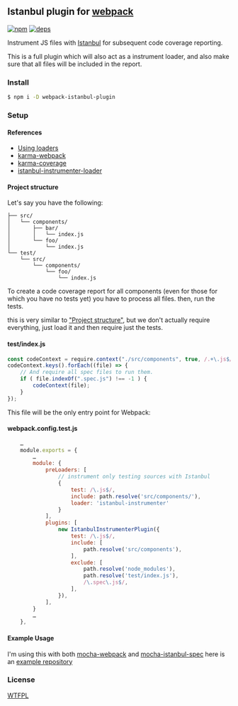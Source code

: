 ## Istanbul plugin for [webpack](https://webpack.github.io/)

[![npm](http://img.shields.io/npm/v/webpack-istanbul-plugin.svg?style=flat-square)](https://www.npmjs.org/package/webpack-istanbul-plugin)
[![deps](http://img.shields.io/david/DxCx/webpack-istanbul-plugin.svg?style=flat-square)](https://david-dm.org/DxCx/webpack-istanbul-plugin#info=dependencies)

Instrument JS files with [Istanbul](https://github.com/gotwarlost/istanbul) for subsequent code coverage reporting.

This is a full plugin which will also act as a instrument loader,
and also make sure that all files will be included in the report.

### Install

```sh
$ npm i -D webpack-istanbul-plugin
```

### Setup

#### References

* [Using loaders](https://webpack.github.io/docs/using-loaders.html)
* [karma-webpack](https://github.com/webpack/karma-webpack#karma-webpack)
* [karma-coverage](https://github.com/karma-runner/karma-coverage#configuration)
* [istanbul-instrumenter-loader](https://github.com/deepsweet/istanbul-instrumenter-loader)

#### Project structure

Let's say you have the following:

```
├── src/
│   └── components/
│       ├── bar/
│       │   └── index.js
│       └── foo/
│           └── index.js
└── test/
    └── src/
        └── components/
            └── foo/
                └── index.js
```

To create a code coverage report for all components (even for those for which you have no tests yet) you have to process all files.
then, run the tests.

this is very similar to ["Project structure"](https://github.com/deepsweet/istanbul-instrumenter-loader#project-structure), but we don't actually require everything, just load it and then require just the tests.

#### test/index.js

```js
const codeContext = require.context("./src/components", true, /.+\.js$/);
codeContext.keys().forEach((file) => {
    // And require all spec files to run them.
    if ( file.indexOf(".spec.js") !== -1 ) {
        codeContext(file);
    }
});
```

This file will be the only entry point for Webpack:

#### webpack.config.test.js

```js
    …
    module.exports = {
        …
        module: {
            preLoaders: [
                // instrument only testing sources with Istanbul
                {
                    test: /\.js$/,
                    include: path.resolve('src/components/'),
                    loader: 'istanbul-instrumenter'
                }
            ],
			plugins: [
				new IstanbulInstrumenterPlugin({
					test: /\.js$/,
					include: [
						path.resolve('src/components'),
					],
					exclude: [
						path.resolve('node_modules'),
						path.resolve('test/index.js'),
						/\.spec\.js$/,
					],
				}),
			],
        }
        …
    },
```

#### Example Usage

I'm using this with both [mocha-webpack](https://www.npmjs.com/package/mocha-webpack) and [mocha-istanbul-spec](https://www.npmjs.com/package/mocha-istanbul-spec)
here is an [example repository](https://github.com/DxCx/webpack-apollo-server)

### License
[WTFPL](http://www.wtfpl.net/wp-content/uploads/2012/12/wtfpl-strip.jpg)
